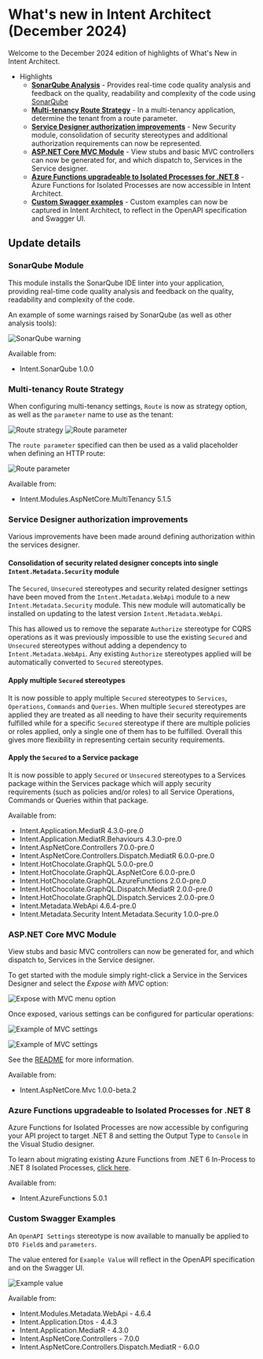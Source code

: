 # What's new in Intent Architect (December 2024)

Welcome to the December 2024 edition of highlights of What's New in Intent Architect.

- Highlights
  - **[SonarQube Analysis](#sonarqube-module)** - Provides real-time code quality analysis and feedback on the quality, readability and complexity of the code using [SonarQube](https://www.sonarsource.com/products/sonarlint/)
  - **[Multi-tenancy Route Strategy](#multi-tenancy-route-strategy)** - In a multi-tenancy application, determine the tenant from a route parameter.
  - **[Service Designer authorization improvements](#service-designer-authorization-improvements)** - New Security module, consolidation of security stereotypes and additional authorization requirements can now be represented.
  - **[ASP.NET Core MVC Module](#aspnet-core-mvc-module)** - View stubs and basic MVC controllers can now be generated for, and which dispatch to, Services in the Service designer.
  - **[Azure Functions upgradeable to Isolated Processes for .NET 8](#azure-functions-upgradeable-to-isolated-processes-for-net-8)** - Azure Functions for Isolated Processes are now accessible in Intent Architect.
  - **[Custom Swagger examples](#custom-swagger-examples)** - Custom examples can now be captured in Intent Architect, to reflect in the OpenAPI specification and Swagger UI.

## Update details

### SonarQube Module

This module installs the SonarQube IDE linter into your application, providing real-time code quality analysis and feedback on the quality, readability and complexity of the code.

An example of some warnings raised by SonarQube (as well as other analysis tools):

![SonarQube warning](images/sonarqube-warnings.png)

Available from:

- Intent.SonarQube 1.0.0

### Multi-tenancy Route Strategy

When configuring multi-tenancy settings, `Route` is now as strategy option, as well as the `parameter` name to use as the tenant:

![Route strategy](images/route-strategy.png)
![Route parameter](images/route-parameter.png)

The `route parameter` specified can then be used as a valid placeholder when defining an HTTP route:

![Route parameter](images/route-placeholder.png)

Available from:

- Intent.Modules.AspNetCore.MultiTenancy 5.1.5

### Service Designer authorization improvements

Various improvements have been made around defining authorization within the services designer.

#### Consolidation of security related designer concepts into single `Intent.Metadata.Security` module

The `Secured`, `Unsecured` stereotypes and security related designer settings have been moved from the `Intent.Metadata.WebApi` module to a new `Intent.Metadata.Security` module. This new module will automatically be installed on updating to the latest version `Intent.Metadata.WebApi`.

This has allowed us to remove the separate `Authorize` stereotype for CQRS operations as it was previously impossible to use the existing `Secured` and `Unsecured` stereotypes without adding a dependency to `Intent.Metadata.WebApi`. Any existing `Authorize` stereotypes applied will be automatically converted to `Secured` stereotypes.

#### Apply multiple `Secured` stereotypes

It is now possible to apply multiple `Secured` stereotypes to `Services`, `Operations`, `Commands` and `Queries`. When multiple `Secured` stereotypes are applied they are treated as all needing to have their security requirements fulfilled while for a specific `Secured` stereotype if there are multiple policies or roles applied, only a single one of them has to be fulfilled. Overall this gives more flexibility in representing certain security requirements.

#### Apply the `Secured` to a Service package

It is now possible to apply `Secured` or `Unsecured` stereotypes to a Services package within the Services package which will apply security requirements (such as policies and/or roles) to all Service Operations, Commands or Queries within that package.

Available from:

- Intent.Application.MediatR 4.3.0-pre.0
- Intent.Application.MediatR.Behaviours 4.3.0-pre.0
- Intent.AspNetCore.Controllers 7.0.0-pre.0
- Intent.AspNetCore.Controllers.Dispatch.MediatR 6.0.0-pre.0
- Intent.HotChocolate.GraphQL 5.0.0-pre.0
- Intent.HotChocolate.GraphQL.AspNetCore 6.0.0-pre.0
- Intent.HotChocolate.GraphQL.AzureFunctions 2.0.0-pre.0
- Intent.HotChocolate.GraphQL.Dispatch.MediatR 2.0.0-pre.0
- Intent.HotChocolate.GraphQL.Dispatch.Services 2.0.0-pre.0
- Intent.Metadata.WebApi 4.6.4-pre.0
- Intent.Metadata.Security Intent.Metadata.Security 1.0.0-pre.0

### ASP.NET Core MVC Module

View stubs and basic MVC controllers can now be generated for, and which dispatch to, Services in the Service designer.

To get started with the module simply right-click a Service in the Services Designer and select the _Expose with MVC_ option:

![Expose with MVC menu option](images/expose-with-mcv-option.png)

Once exposed, various settings can be configured for particular operations:

![Example of MVC settings](images/mvc-settings-example-1.png)

![Example of MVC settings](images/mvc-settings-example-2.png)

See the [README](https://github.com/IntentArchitect/Intent.Modules.NET/blob/development/Modules/Intent.Modules.AspNetCore.Mvc/README.md) for more information.

Available from:

- Intent.AspNetCore.Mvc 1.0.0-beta.2

### Azure Functions upgradeable to Isolated Processes for .NET 8

Azure Functions for Isolated Processes are now accessible by configuring your API project to target .NET 8 and setting the Output Type to `Console` in the Visual Studio designer.

To learn about migrating existing Azure Functions from .NET 6 In-Process to .NET 8 Isolated Processes, [click here](https://github.com/IntentArchitect/Intent.Modules.NET/blob/development/Modules/Intent.Modules.AzureFunctions/README.md#migrating-from-in-process-functions).

Available from:

- Intent.AzureFunctions 5.0.1

### Custom Swagger Examples

An `OpenAPI Settings` stereotype is now available to manually be applied to `DTO Field`s and `parameters`. 

The value entered for `Example Value` will reflect in the OpenAPI specification and on the Swagger UI.

![Example value](images/swagger-example-value.png)

Available from:

- Intent.Modules.Metadata.WebApi - 4.6.4
- Intent.Application.Dtos - 4.4.3
- Intent.Application.MediatR - 4.3.0
- Intent.AspNetCore.Controllers - 7.0.0
- Intent.AspNetCore.Controllers.Dispatch.MediatR - 6.0.0
